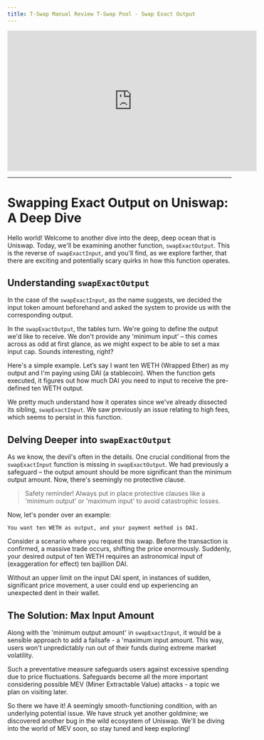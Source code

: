 ```yaml
---
title: T-Swap Manual Review T-Swap Pool - Swap Exact Output
---
```


<iframe width="560" height="315" src="https://www.youtube.com/embed/tbf65EMdqNI?si=0fDQW6EBfCoVh4Bq" title="YouTube video player" frameborder="0" allow="accelerometer; autoplay; clipboard-write; encrypted-media; gyroscope; picture-in-picture; web-share" allowfullscreen></iframe>

---

# Swapping Exact Output on Uniswap: A Deep Dive

Hello world! Welcome to another dive into the deep, deep ocean that is Uniswap. Today, we'll be examining another function, `swapExactOutput`. This is the reverse of `swapExactInput`, and you'll find, as we explore farther, that there are exciting and potentially scary quirks in how this function operates.

## Understanding `swapExactOutput`

In the case of the `swapExactInput`, as the name suggests, we decided the input token amount beforehand and asked the system to provide us with the corresponding output.

In the `swapExactOutput`, the tables turn. We're going to define the output we'd like to receive. We don't provide any 'minimum input' – this comes across as odd at first glance, as we might expect to be able to set a max input cap. Sounds interesting, right?

Here's a simple example. Let’s say I want ten WETH (Wrapped Ether) as my output and I'm paying using DAI (a stablecoin). When the function gets executed, it figures out how much DAI you need to input to receive the pre-defined ten WETH output.

We pretty much understand how it operates since we've already dissected its sibling, `swapExactInput`. We saw previously an issue relating to high fees, which seems to persist in this function.

## Delving Deeper into `swapExactOutput`

As we know, the devil's often in the details. One crucial conditional from the `swapExactInput` function is missing in `swapExactOutput`. We had previously a safeguard – the output amount should be more significant than the minimum output amount. Now, there's seemingly no protective clause.

> Safety reminder! Always put in place protective clauses like a 'minimum output' or 'maximum input' to avoid catastrophic losses.

Now, let's ponder over an example:

```shell
You want ten WETH as output, and your payment method is DAI.
```

Consider a scenario where you request this swap. Before the transaction is confirmed, a massive trade occurs, shifting the price enormously. Suddenly, your desired output of ten WETH requires an astronomical input of (exaggeration for effect) ten bajillion DAI.

Without an upper limit on the input DAI spent, in instances of sudden, significant price movement, a user could end up experiencing an unexpected dent in their wallet.

## The Solution: Max Input Amount

Along with the 'minimum output amount' in `swapExactInput`, it would be a sensible approach to add a failsafe - a 'maximum input amount. This way, users won't unpredictably run out of their funds during extreme market volatility.

Such a preventative measure safeguards users against excessive spending due to price fluctuations. Safeguards become all the more important considering possible MEV (Miner Extractable Value) attacks - a topic we plan on visiting later.

So there we have it! A seemingly smooth-functioning condition, with an underlying potential issue. We have struck yet another goldmine; we discovered another bug in the wild ecosystem of Uniswap. We'll be diving into the world of MEV soon, so stay tuned and keep exploring!
